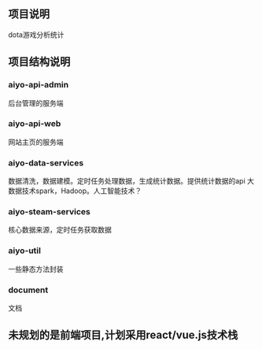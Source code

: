 ## 项目说明
dota游戏分析统计


## 项目结构说明
### aiyo-api-admin
后台管理的服务端

### aiyo-api-web
网站主页的服务端

### aiyo-data-services
数据清洗，数据建模。定时任务处理数据，生成统计数据。提供统计数据的api
大数据技术spark，Hadoop。人工智能技术？
### aiyo-steam-services
核心数据来源，定时任务获取数据

### aiyo-util
一些静态方法封装

### document
文档

## 未规划的是前端项目,计划采用react/vue.js技术栈